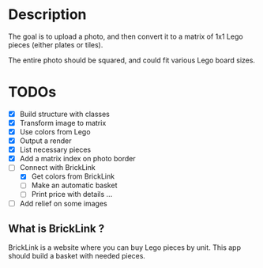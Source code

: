 # Description

The goal is to upload a photo, and then convert it to a matrix of 1x1 Lego pieces (either plates or tiles).

The entire photo should be squared, and could fit various Lego board sizes.

# TODOs
- [X] Build structure with classes
- [X] Transform image to matrix
- [X] Use colors from Lego
- [X] Output a render 
- [X] List necessary pieces
- [X] Add a matrix index on photo border
- [ ] Connect with BrickLink
    - [X] Get colors from BrickLink
    - [ ] Make an automatic basket
    - [ ] Print price with details
...
- [ ] Add relief on some images

## What is BrickLink ?
BrickLink is a website where you can buy Lego pieces by unit. This app should build a basket with needed pieces.
